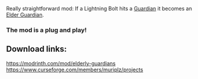 Really straightforward mod: If a Lightning Bolt hits a [Guardian](https://minecraft.wiki/w/Guardian) it becomes an [Elder Guardian](https://minecraft.wiki/w/Elder_Guardian).

### The mod is a plug and play!

## Download links:
https://modrinth.com/mod/elderly-guardians
https://www.curseforge.com/members/muriplz/projects
